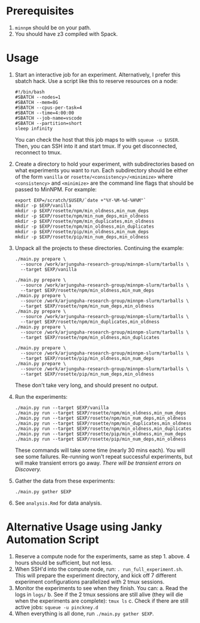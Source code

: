 # Prerequisites

1. `minnpm` should be on your path.
2. You should have z3 compiled with Spack.

# Usage

1. Start an interactive job for an experiment. Alternatively, I prefer this
   sbatch hack. Use a script like this to reserve resources on a node:

   ```
   #!/bin/bash
   #SBATCH --nodes=1
   #SBATCH --mem=8G
   #SBATCH --cpus-per-task=4
   #SBATCH --time=4:00:00
   #SBATCH --job-name=vscode
   #SBATCH --partition=short
   sleep infinity
   ```

   You can check the host that this job maps to with `squeue -u $USER`. Then,
   you can SSH into it and start tmux. If you get disconnected, reconnect to
   tmux.

2. Create a directory to hold your experiment, with subdirectories based on what 
experiments you want to run. Each subdirectory should be either of the form `vanilla` or 
`rosette/<consistency>/<minimize>` where `<consistency>` and `<minimize>` are the command line flags
that should be passed to MinNPM. For example:   
   ```
   export EXP=/scratch/$USER/`date +"%Y-%M-%d-%H%M"`
   mkdir -p $EXP/vanilla
   mkdir -p $EXP/rosette/npm/min_oldness,min_num_deps
   mkdir -p $EXP/rosette/npm/min_num_deps,min_oldness
   mkdir -p $EXP/rosette/npm/min_duplicates,min_oldness
   mkdir -p $EXP/rosette/npm/min_oldness,min_duplicates
   mkdir -p $EXP/rosette/pip/min_oldness,min_num_deps
   mkdir -p $EXP/rosette/pip/min_num_deps,min_oldness
   ```

3. Unpack all the projects to these directories. Continuing the example:

   ```
   ./main.py prepare \
     --source /work/arjunguha-research-group/minnpm-slurm/tarballs \
     --target $EXP/vanilla
     
   ./main.py prepare \
     --source /work/arjunguha-research-group/minnpm-slurm/tarballs \
     --target $EXP/rosette/npm/min_oldness,min_num_deps
   ./main.py prepare \
     --source /work/arjunguha-research-group/minnpm-slurm/tarballs \
     --target $EXP/rosette/npm/min_num_deps,min_oldness
   ./main.py prepare \
     --source /work/arjunguha-research-group/minnpm-slurm/tarballs \
     --target $EXP/rosette/npm/min_duplicates,min_oldness
   ./main.py prepare \
     --source /work/arjunguha-research-group/minnpm-slurm/tarballs \
     --target $EXP/rosette/npm/min_oldness,min_duplicates
     
   ./main.py prepare \
     --source /work/arjunguha-research-group/minnpm-slurm/tarballs \
     --target $EXP/rosette/pip/min_oldness,min_num_deps
   ./main.py prepare \
     --source /work/arjunguha-research-group/minnpm-slurm/tarballs \
     --target $EXP/rosette/pip/min_num_deps,min_oldness
   ```

   These don't take very long, and should present no output.

4. Run the experiments:

   ```
   ./main.py run --target $EXP/vanilla
   ./main.py run --target $EXP/rosette/npm/min_oldness,min_num_deps
   ./main.py run --target $EXP/rosette/npm/min_num_deps,min_oldness
   ./main.py run --target $EXP/rosette/npm/min_duplicates,min_oldness
   ./main.py run --target $EXP/rosette/npm/min_oldness,min_duplicates
   ./main.py run --target $EXP/rosette/pip/min_oldness,min_num_deps
   ./main.py run --target $EXP/rosette/pip/min_num_deps,min_oldness
   ```

   These commands will take some time (nearly 30 mins each). You will see some
   failures. Re-running won't repeat successful experiments, but will make
   transient errors go away. *There will be transient errors on Discovery.*

5. Gather the data from these experiments:

   ```
   ./main.py gather $EXP
   ```

6. See `analysis.Rmd` for data analysis.


# Alternative Usage using Janky Automation Script

1. Reserve a compute node for the experiments, same as step 1. above. 4 hours should be sufficient, but not less.
2. When SSH'd into the compute node, run: `. run_full_experiment.sh`. This will prepare the experiment directory, and kick off 7 different experiment configurations parallelized with 2 tmux sessions.
3. Monitor the experiments to see when they finish. You can:
   a. Read the logs in `logs/`
   b. See if the 2 tmux sessions are still alive (they will die when the experiments are complete): `tmux ls`
   c. Check if there are still active jobs: `squeue -u pinckney.d`
4. When everything is all done, run `./main.py gather $EXP`.
